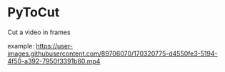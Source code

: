 # PyToCut
Cut a video in frames

example:
https://user-images.githubusercontent.com/89706070/170320775-d4550fe3-5194-4f50-a392-7950f3391b60.mp4
